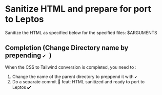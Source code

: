 # Sanitize HTML and prepare for port to Leptos

Sanitize the HTML as specified below for the specified files: $ARGUMENTS







## Completion (Change Directory name by prepending `✔️ `)

When the CSS to Tailwind conversion is completed, you need to :

1. Change the name of the parent directory to preppend it with `✔️ `
2. Do a separate commit 🤖 feat: HTML sanitized and ready to port to Leptos ✔️

